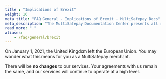 ```yaml
---
title : "Implications of Brexit"
weight: 16
meta_title: "FAQ General - Implications of Brexit - MultiSafepay Docs"
meta_description: "The MultiSafepay Documentation Center presents all relevant information about our Plugins and API. You can also find support pages for payment methods, tools and general questions as well as the contact details of our Support and Integration Teams."
read_more: "."
aliases:
    - /faq/general/brexit
---
```


On January 1, 2021, the United Kingdom left the European Union. You may wonder what this means for you as a MultiSafepay merchant.

There will be **no changes** to our services. Your agreements with us remain the same, and our services will continue to operate at a high level.
